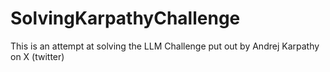 # SolvingKarpathyChallenge
This is an attempt at solving the LLM Challenge put out by Andrej Karpathy on X (twitter) 
